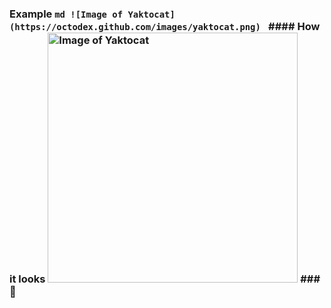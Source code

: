 ### Example ```md ![Image of Yaktocat](https://octodex.github.com/images/yaktocat.png) ``` #### How it looks <img alt="Image of Yaktocat" src=https://octodex.github.com/images/yaktocat.png width=400> ### 🎹
